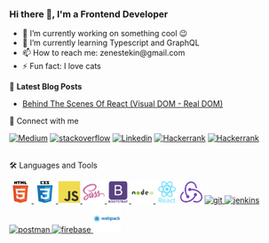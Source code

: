 ### Hi there 👋, I'm a Frontend Developer

<ul>
  <li>🔭  I’m currently working on something cool 😉</li>
  <li>🌱  I’m currently learning Typescript and GraphQL</li>
  <li>📫  How to reach me: zenestekin@gmail.com</li>
  <li>⚡ Fun fact: I love cats</li>
</ul>

<p>📕  <strong>Latest Blog Posts</strong></p>

<ul>
  <li><a href='https://medium.com/@zenestekin/behind-the-scenes-of-react-visual-dom-real-dom-dd985d8488c1'>Behind The Scenes Of React (Visual DOM - Real DOM)</a></li>
</ul>

<p>🔗  Connect with me</p>
<a href="https://medium.com/@zenestekin" rel="nofollow"><img height="18" src="https://camo.githubusercontent.com/22231757c1d18da8b63aa6bd79c49cafa2a4fb9829ed5ade39d0933a17074c04/68747470733a2f2f696d672e736869656c64732e696f2f62616467652f4d656469756d2d3132313030453f7374796c653d666c6174266c6f676f3d6d656469756d266c6f676f436f6c6f723d7768697465" alt="Medium" data-canonical-src="https://img.shields.io/badge/Medium-12100E?style=flat&amp;logo=medium&amp;logoColor=white" style="max-width: 100%;"></a>
<a href="https://stackoverflow.com/users/14742664/enes" rel="nofollow"><img height="18" src="https://camo.githubusercontent.com/a8edd87c41ee117cf5441b0e70779516339d5c2dffac13a9b95bdf2ce7f78b66/68747470733a2f2f696d672e736869656c64732e696f2f62616467652f537461636b5f4f766572666c6f772d4645374131363f7374796c653d666c6174266c6f676f3d737461636b2d6f766572666c6f77266c6f676f436f6c6f723d7768697465" alt="stackoverflow" data-canonical-src="https://img.shields.io/badge/Stack_Overflow-FE7A16?style=flat&amp;logo=stack-overflow&amp;logoColor=white" style="max-width: 100%;"></a>
<a href="https://www.linkedin.com/in/enestekin/" rel="nofollow"> <img height="18" src="https://camo.githubusercontent.com/0f56393c2fe76a2cd803ead7e5508f916eb5f1e62358226112e98f7e933301d7/68747470733a2f2f696d672e736869656c64732e696f2f62616467652f4c696e6b6564496e2d626c75653f7374796c653d666c6174266c6f676f3d6c696e6b6564696e266c6162656c436f6c6f723d626c7565" alt="Linkedin" data-canonical-src="https://img.shields.io/badge/LinkedIn-blue?style=flat&amp;logo=linkedin&amp;labelColor=blue" style="max-width: 100%;"></a>
<a href="https://www.hackerrank.com/Planinc" rel="nofollow"> <img height="18" src="https://camo.githubusercontent.com/06d2026bd6b9abb8a963d9bff9c8a6cc1cc9fa1244406ebb5ec34fe4c5211a59/68747470733a2f2f696d672e736869656c64732e696f2f62616467652f4861636b657272616e6b2d626c61636b3f6c6f676f3d4861636b657252616e6b266c6162656c436f6c6f723d626c61636b" alt="Hackerrank" data-canonical-src="https://img.shields.io/badge/Hackerrank-black?logo=HackerRank&amp;labelColor=black" style="max-width: 100%;"></a>
<a href="https://www.instagram.com/zenestekin/" rel="nofollow"> <img height="18" src="https://camo.githubusercontent.com/5c3f3164b340475c38f1ec3d8c6d0c6e8656fbccac25d06cfb86477079b88638/68747470733a2f2f696d672e736869656c64732e696f2f62616467652f696e7374616772616d2d2532334534343035462e7376673f267374796c653d666f722d7468652d6261646765266c6f676f3d696e7374616772616d266c6f676f436f6c6f723d7768697465" alt="Hackerrank" data-canonical-src="https://img.shields.io/badge/Hackerrank-black?logo=HackerRank&amp;labelColor=black" style="max-width: 100%;"></a>
<br><br>
<p>🛠️  Languages and Tools</p>
<a href="https://www.w3.org/html/" rel="nofollow"> <img src="https://raw.githubusercontent.com/devicons/devicon/master/icons/html5/html5-original-wordmark.svg" alt="html5" width="40" height="40" style="max-width: 100%;"> </a>
<a href="https://www.w3schools.com/css/" rel="nofollow"> <img src="https://raw.githubusercontent.com/devicons/devicon/master/icons/css3/css3-original-wordmark.svg" alt="css3" width="40" height="40" style="max-width: 100%;"> </a>
<a href="https://developer.mozilla.org/en-US/docs/Web/JavaScript" rel="nofollow"> <img src="https://raw.githubusercontent.com/devicons/devicon/master/icons/javascript/javascript-original.svg" alt="javascript" width="40" height="40" style="max-width: 100%;"> </a>
<a href="https://sass-lang.com" rel="nofollow"> <img src="https://raw.githubusercontent.com/devicons/devicon/master/icons/sass/sass-original.svg" alt="sass" width="40" height="40" style="max-width: 100%;"> </a>
<a href="https://getbootstrap.com" rel="nofollow"> <img src="https://raw.githubusercontent.com/devicons/devicon/master/icons/bootstrap/bootstrap-plain-wordmark.svg" alt="bootstrap" width="40" height="40" style="max-width: 100%;"> </a>
<a href="https://nodejs.org" rel="nofollow"> <img src="https://raw.githubusercontent.com/devicons/devicon/master/icons/nodejs/nodejs-original-wordmark.svg" alt="nodejs" width="40" height="40" style="max-width: 100%;"> </a>
<a href="https://reactjs.org/" rel="nofollow"> <img src="https://raw.githubusercontent.com/devicons/devicon/master/icons/react/react-original-wordmark.svg" alt="react" width="40" height="40" style="max-width: 100%;"></a>
<a href="https://redux.js.org" rel="nofollow"> <img src="https://raw.githubusercontent.com/devicons/devicon/master/icons/redux/redux-original.svg" alt="redux" width="40" height="40" style="max-width: 100%;"></a>
<a href="https://git-scm.com/" rel="nofollow"> <img src="https://camo.githubusercontent.com/fbfcb9e3dc648adc93bef37c718db16c52f617ad055a26de6dc3c21865c3321d/68747470733a2f2f7777772e766563746f726c6f676f2e7a6f6e652f6c6f676f732f6769742d73636d2f6769742d73636d2d69636f6e2e737667" alt="git" width="40" height="40" data-canonical-src="https://www.vectorlogo.zone/logos/git-scm/git-scm-icon.svg" style="max-width: 100%;"> </a>
<a href="https://www.jenkins.io" rel="nofollow"> <img src="https://camo.githubusercontent.com/265574c40f0816ed0fd67127cfbc382866182a7ec468c614906103c15700e707/68747470733a2f2f7777772e766563746f726c6f676f2e7a6f6e652f6c6f676f732f6a656e6b696e732f6a656e6b696e732d69636f6e2e737667" alt="jenkins" width="40" height="40" data-canonical-src="https://www.vectorlogo.zone/logos/jenkins/jenkins-icon.svg" style="max-width: 100%;"> </a>
<a href="https://postman.com" rel="nofollow"> <img src="https://camo.githubusercontent.com/93b32389bf746009ca2370de7fe06c3b5146f4c99d99df65994f9ced0ba41685/68747470733a2f2f7777772e766563746f726c6f676f2e7a6f6e652f6c6f676f732f676574706f73746d616e2f676574706f73746d616e2d69636f6e2e737667" alt="postman" width="40" height="40" data-canonical-src="https://www.vectorlogo.zone/logos/getpostman/getpostman-icon.svg" style="max-width: 100%;"> </a>
<a href="https://firebase.google.com/" rel="nofollow"> <img src="https://camo.githubusercontent.com/dd4b2422ed3bfc9da88c43d18550375c66f9584327dff7ecc19315ce50b96f07/68747470733a2f2f7777772e766563746f726c6f676f2e7a6f6e652f6c6f676f732f66697265626173652f66697265626173652d69636f6e2e737667" alt="firebase" width="40" height="40" data-canonical-src="https://www.vectorlogo.zone/logos/firebase/firebase-icon.svg" style="max-width: 100%;"> </a>
<a href="https://webpack.js.org" rel="nofollow"> <img src="https://raw.githubusercontent.com/devicons/devicon/d00d0969292a6569d45b06d3f350f463a0107b0d/icons/webpack/webpack-original-wordmark.svg" alt="webpack" width="50" height="50" style="max-width: 100%;"> </a>
